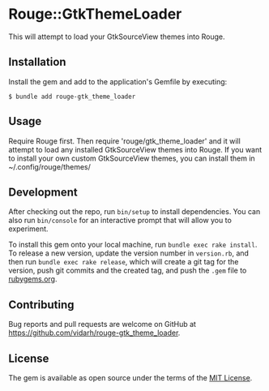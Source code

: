 # Rouge::GtkThemeLoader

This will attempt to load your GtkSourceView themes into Rouge.

## Installation

Install the gem and add to the application's Gemfile by executing:

    $ bundle add rouge-gtk_theme_loader

## Usage

Require Rouge first. Then require 'rouge/gtk_theme_loader' and it will attempt to load any installed
GtkSourceView themes into Rouge. If you want to install your own custom GtkSourceView
themes, you can install them in ~/.config/rouge/themes/

## Development

After checking out the repo, run `bin/setup` to install dependencies. You can also run `bin/console` for an interactive prompt that will allow you to experiment.

To install this gem onto your local machine, run `bundle exec rake install`. To release a new version, update the version number in `version.rb`, and then run `bundle exec rake release`, which will create a git tag for the version, push git commits and the created tag, and push the `.gem` file to [rubygems.org](https://rubygems.org).

## Contributing

Bug reports and pull requests are welcome on GitHub at https://github.com/vidarh/rouge-gtk_theme_loader.

## License

The gem is available as open source under the terms of the [MIT License](https://opensource.org/licenses/MIT).
